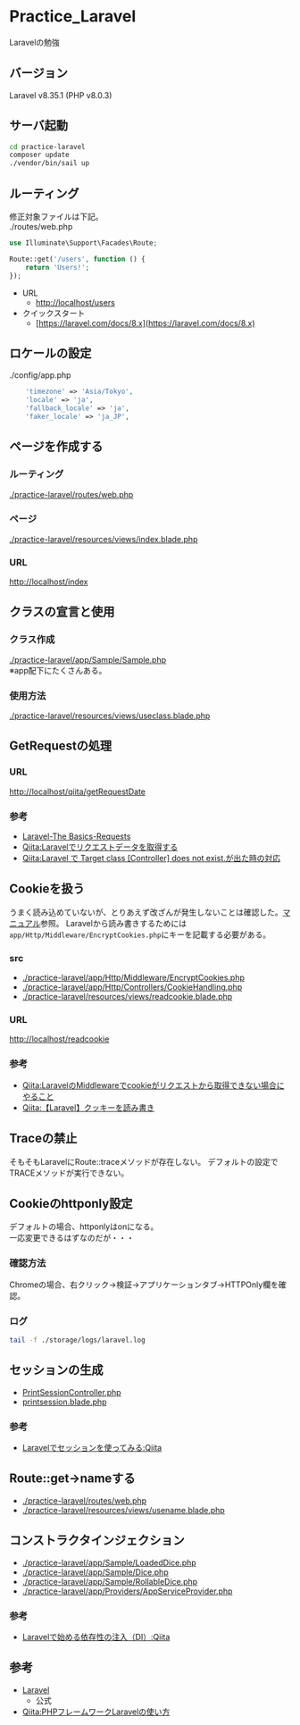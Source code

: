 # Practice_Laravel
Laravelの勉強

## バージョン

Laravel v8.35.1 (PHP v8.0.3)

## サーバ起動

``` sh
cd practice-laravel 
composer update
./vendor/bin/sail up
```

## ルーティング

修正対象ファイルは下記。  
./routes/web.php

``` php : ./routes/web.php
use Illuminate\Support\Facades\Route;

Route::get('/users', function () {
    return 'Users!';
});
```

- URL
  - [http://localhost/users](http://localhost/users)
- クイックスタート
  - [https://laravel.com/docs/8.x](https://laravel.com/docs/8.x)

## ロケールの設定

./config/app.php

``` php : ./config/app.php
    'timezone' => 'Asia/Tokyo',
    'locale' => 'ja',
    'fallback_locale' => 'ja',
    'faker_locale' => 'ja_JP',
```

## ページを作成する

### ルーティング

[./practice-laravel/routes/web.php](./practice-laravel/routes/web.php)

### ページ

[./practice-laravel/resources/views/index.blade.php](./practice-laravel/resources/views/index.blade.php)

### URL

[http://localhost/index](http://localhost/index)

## クラスの宣言と使用

### クラス作成

[./practice-laravel/app/Sample/Sample.php](./practice-laravel/app/Sample/Sample.php)  
※app配下にたくさんある。

### 使用方法

[./practice-laravel/resources/views/useclass.blade.php](./practice-laravel/resources/views/useclass.blade.php)

## GetRequestの処理

### URL

[http://localhost/qiita/getRequestDate](http://localhost/qiita/getRequestDate)

### 参考

- [Laravel-The Basics-Requests](https://laravel.com/docs/8.x/requests)
- [Qiita:Laravelでリクエストデータを取得する](https://qiita.com/toontoon/items/eff426606ce0f194c345)
- [Qiita:Laravel で Target class \[Controller\] does not exist.が出た時の対応](https://qiita.com/tsig/items/bef5e7611c69e93a573e)

## Cookieを扱う

うまく読み込めていないが、とりあえず改ざんが発生しないことは確認した。[マニュアル](https://readouble.com/laravel/8.x/ja/requests.html)参照。
Laravelから読み書きするためには```app/Http/Middleware/EncryptCookies.php```にキーを記載する必要がある。

### src

- [./practice-laravel/app/Http/Middleware/EncryptCookies.php](./practice-laravel/app/Http/Middleware/EncryptCookies.php)
- [./practice-laravel/app/Http/Controllers/CookieHandling.php](./practice-laravel/app/Http/Controllers/CookieHandling.php)
- [./practice-laravel/resources/views/readcookie.blade.php](./practice-laravel/resources/views/readcookie.blade.php)

### URL

[http://localhost/readcookie](http://localhost/readcookie)

### 参考

- [Qiita:LaravelのMiddlewareでcookieがリクエストから取得できない場合にやること](https://qiita.com/pinekta/items/7ed2b73b90c7be8e5fe6)
- [Qiita:【Laravel】クッキーを読み書き](https://qiita.com/yktk435/items/c1391037a7fa70110337)

## Traceの禁止

そもそもLaravelにRoute::traceメソッドが存在しない。
デフォルトの設定でTRACEメソッドが実行できない。

## Cookieのhttponly設定

デフォルトの場合、httponlyはonになる。  
一応変更できるはずなのだが・・・

### 確認方法

Chromeの場合、右クリック→検証→アプリケーションタブ→HTTPOnly欄を確認。

### ログ

``` sh 
tail -f ./storage/logs/laravel.log 
```

## セッションの生成

- [PrintSessionController.php](./practice-laravel/app/Http/Controllers/PrintSessionController.php)
- [printsession.blade.php](./practice-laravel/resources/views/printsession.blade.php)

### 参考

- [Laravelでセッションを使ってみる:Qiita](https://qiita.com/reflet/items/5638ab18fd7cededed17)

## Route::get->nameする

- [./practice-laravel/routes/web.php](./practice-laravel/routes/web.php)
- [./practice-laravel/resources/views/usename.blade.php](./practice-laravel/resources/views/usename.blade.php)

## コンストラクタインジェクション

- [./practice-laravel/app/Sample/LoadedDice.php](./practice-laravel/app/Sample/LoadedDice.php)
- [./practice-laravel/app/Sample/Dice.php](./practice-laravel/app/Sample/Dice.php)
- [./practice-laravel/app/Sample/RollableDice.php](./practice-laravel/app/Sample/RollableDice.php)
- [./practice-laravel/app/Providers/AppServiceProvider.php](./practice-laravel/app/Providers/AppServiceProvider.php)

### 参考

- [Laravelで始める依存性の注入（DI）:Qiita](https://qiita.com/harunbu/items/079ea728d2c9cf4f44d5)

## 参考

- [Laravel](https://laravel.com/)
  - 公式
- [Qiita:PHPフレームワークLaravelの使い方](https://qiita.com/toontoon/items/c4d0371e504c37f6576e)